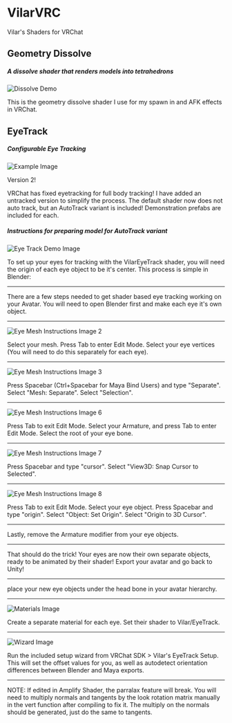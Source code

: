 # VilarVRC
Vilar's Shaders for VRChat

## Geometry Dissolve
##### A dissolve shader that renders models into tetrahedrons

![Dissolve Demo](/Media/dissolvedemo.jpg)

This is the geometry dissolve shader I use for my spawn in and AFK effects in VRChat.

## EyeTrack
##### Configurable Eye Tracking

![Example Image](/Media/exampleimage.png)

Version 2!

VRChat has fixed eyetracking for full body tracking! I have added an untracked version to simplify the process. The default shader now does not auto track, but an AutoTrack variant is included! Demonstration prefabs are included for each.

##### Instructions for preparing model for AutoTrack variant

![Eye Track Demo Image](/Media/eyetrackdemo.jpg)

To set up your eyes for tracking with the VilarEyeTrack shader, you will need the origin of each eye object to be it's center. This process is simple in Blender:

---
There are a few steps needed to get shader based eye tracking working on your Avatar. You will need to open Blender first and make each eye it's own object.

---
![Eye Mesh Instructions Image 2](/Media/eyemeshinstruct2.jpg)

Select your mesh. Press Tab to enter Edit Mode. Select your eye vertices (You will need to do this separately for each eye).

---
![Eye Mesh Instructions Image 3](/Media/eyemeshinstruct3.jpg)

Press Spacebar (Ctrl+Spacebar for Maya Bind Users) and type "Separate". Select "Mesh: Separate". Select "Selection".

---
![Eye Mesh Instructions Image 6](/Media/eyemeshinstruct6.jpg)

Press Tab to exit Edit Mode. Select your Armature, and press Tab to enter Edit Mode. Select the root of your eye bone.

---
![Eye Mesh Instructions Image 7](/Media/eyemeshinstruct7.jpg)

Press Spacebar and type "cursor". Select "View3D: Snap Cursor to Selected".

---
![Eye Mesh Instructions Image 8](/Media/eyemeshinstruct8.jpg)

Press Tab to exit Edit Mode. Select your eye object. Press Spacebar and type "origin". Select "Object: Set Origin". Select "Origin to 3D Cursor".

---
Lastly, remove the Armature modifier from your eye objects.

---
That should do the trick! Your eyes are now their own separate objects, ready to be animated by their shader!
Export your avatar and go back to Unity!

---
place your new eye objects under the head bone in your avatar hierarchy.

---
![Materials Image](/Media/eyematerials.jpg)

Create a separate material for each eye. Set their shader to Vilar/EyeTrack.

---
![Wizard Image](/Media/wizard.jpg)

Run the included setup wizard from VRChat SDK > Vilar's EyeTrack Setup. This will set the offset values for you, as well as autodetect orientation differences between Blender and Maya exports.

---
NOTE: If edited in Amplify Shader, the parralax feature will break. You will need to multiply normals and tangents by the look rotation matrix manually in the vert function after compiling to fix it. The multiply on the normals should be generated, just do the same to tangents.
